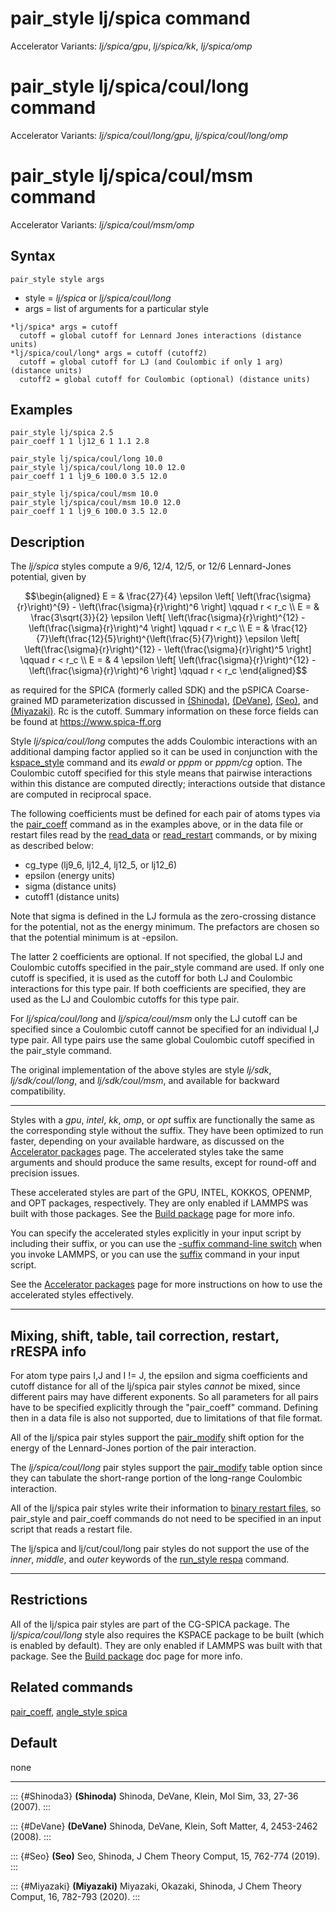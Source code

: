 # pair_style lj/spica command

Accelerator Variants: *lj/spica/gpu*, *lj/spica/kk*, *lj/spica/omp*

# pair_style lj/spica/coul/long command

Accelerator Variants: *lj/spica/coul/long/gpu*, *lj/spica/coul/long/omp*

# pair_style lj/spica/coul/msm command

Accelerator Variants: *lj/spica/coul/msm/omp*

## Syntax

``` LAMMPS
pair_style style args
```

-   style = *lj/spica* or *lj/spica/coul/long*
-   args = list of arguments for a particular style

<!-- -->

    *lj/spica* args = cutoff
      cutoff = global cutoff for Lennard Jones interactions (distance units)
    *lj/spica/coul/long* args = cutoff (cutoff2)
      cutoff = global cutoff for LJ (and Coulombic if only 1 arg) (distance units)
      cutoff2 = global cutoff for Coulombic (optional) (distance units)

## Examples

``` LAMMPS
pair_style lj/spica 2.5
pair_coeff 1 1 lj12_6 1 1.1 2.8

pair_style lj/spica/coul/long 10.0
pair_style lj/spica/coul/long 10.0 12.0
pair_coeff 1 1 lj9_6 100.0 3.5 12.0

pair_style lj/spica/coul/msm 10.0
pair_style lj/spica/coul/msm 10.0 12.0
pair_coeff 1 1 lj9_6 100.0 3.5 12.0
```

## Description

The *lj/spica* styles compute a 9/6, 12/4, 12/5, or 12/6 Lennard-Jones
potential, given by

$$\begin{aligned}
E = & \frac{27}{4} \epsilon \left[ \left(\frac{\sigma}{r}\right)^{9} -
                      \left(\frac{\sigma}{r}\right)^6 \right]
                      \qquad r < r_c \\
E = & \frac{3\sqrt{3}}{2} \epsilon \left[ \left(\frac{\sigma}{r}\right)^{12} -
                      \left(\frac{\sigma}{r}\right)^4 \right]
                      \qquad r < r_c \\
E = & \frac{12}{7}\left(\frac{12}{5}\right)^{\left(\frac{5}{7}\right)} \epsilon
                      \left[ \left(\frac{\sigma}{r}\right)^{12} -
                      \left(\frac{\sigma}{r}\right)^5 \right]
                      \qquad r < r_c \\
E = &  4 \epsilon  \left[ \left(\frac{\sigma}{r}\right)^{12} -
                      \left(\frac{\sigma}{r}\right)^6 \right]
                      \qquad r < r_c
\end{aligned}$$

as required for the SPICA (formerly called SDK) and the pSPICA
Coarse-grained MD parameterization discussed in [(Shinoda)](Shinoda3),
[(DeVane)](DeVane), [(Seo)](Seo), and [(Miyazaki)](Miyazaki). Rc is the
cutoff. Summary information on these force fields can be found at
<https://www.spica-ff.org>

Style *lj/spica/coul/long* computes the adds Coulombic interactions with
an additional damping factor applied so it can be used in conjunction
with the [kspace_style](kspace_style) command and its *ewald* or *pppm*
or *pppm/cg* option. The Coulombic cutoff specified for this style means
that pairwise interactions within this distance are computed directly;
interactions outside that distance are computed in reciprocal space.

The following coefficients must be defined for each pair of atoms types
via the [pair_coeff](pair_coeff) command as in the examples above, or in
the data file or restart files read by the [read_data](read_data) or
[read_restart](read_restart) commands, or by mixing as described below:

-   cg_type (lj9_6, lj12_4, lj12_5, or lj12_6)
-   epsilon (energy units)
-   sigma (distance units)
-   cutoff1 (distance units)

Note that sigma is defined in the LJ formula as the zero-crossing
distance for the potential, not as the energy minimum. The prefactors
are chosen so that the potential minimum is at -epsilon.

The latter 2 coefficients are optional. If not specified, the global LJ
and Coulombic cutoffs specified in the pair_style command are used. If
only one cutoff is specified, it is used as the cutoff for both LJ and
Coulombic interactions for this type pair. If both coefficients are
specified, they are used as the LJ and Coulombic cutoffs for this type
pair.

For *lj/spica/coul/long* and *lj/spica/coul/msm* only the LJ cutoff can
be specified since a Coulombic cutoff cannot be specified for an
individual I,J type pair. All type pairs use the same global Coulombic
cutoff specified in the pair_style command.

The original implementation of the above styles are style *lj/sdk*,
*lj/sdk/coul/long*, and *lj/sdk/coul/msm*, and available for backward
compatibility.

------------------------------------------------------------------------

Styles with a *gpu*, *intel*, *kk*, *omp*, or *opt* suffix are
functionally the same as the corresponding style without the suffix.
They have been optimized to run faster, depending on your available
hardware, as discussed on the [Accelerator packages](Speed_packages)
page. The accelerated styles take the same arguments and should produce
the same results, except for round-off and precision issues.

These accelerated styles are part of the GPU, INTEL, KOKKOS, OPENMP, and
OPT packages, respectively. They are only enabled if LAMMPS was built
with those packages. See the [Build package](Build_package) page for
more info.

You can specify the accelerated styles explicitly in your input script
by including their suffix, or you can use the [-suffix command-line
switch](Run_options) when you invoke LAMMPS, or you can use the
[suffix](suffix) command in your input script.

See the [Accelerator packages](Speed_packages) page for more
instructions on how to use the accelerated styles effectively.

------------------------------------------------------------------------

## Mixing, shift, table, tail correction, restart, rRESPA info

For atom type pairs I,J and I != J, the epsilon and sigma coefficients
and cutoff distance for all of the lj/spica pair styles *cannot* be
mixed, since different pairs may have different exponents. So all
parameters for all pairs have to be specified explicitly through the
\"pair_coeff\" command. Defining then in a data file is also not
supported, due to limitations of that file format.

All of the lj/spica pair styles support the [pair_modify](pair_modify)
shift option for the energy of the Lennard-Jones portion of the pair
interaction.

The *lj/spica/coul/long* pair styles support the
[pair_modify](pair_modify) table option since they can tabulate the
short-range portion of the long-range Coulombic interaction.

All of the lj/spica pair styles write their information to [binary
restart files](restart), so pair_style and pair_coeff commands do not
need to be specified in an input script that reads a restart file.

The lj/spica and lj/cut/coul/long pair styles do not support the use of
the *inner*, *middle*, and *outer* keywords of the [run_style
respa](run_style) command.

------------------------------------------------------------------------

## Restrictions

All of the lj/spica pair styles are part of the CG-SPICA package. The
*lj/spica/coul/long* style also requires the KSPACE package to be built
(which is enabled by default). They are only enabled if LAMMPS was built
with that package. See the [Build package](Build_package) doc page for
more info.

## Related commands

[pair_coeff](pair_coeff), [angle_style spica](angle_spica)

## Default

none

------------------------------------------------------------------------

::: {#Shinoda3}
**(Shinoda)** Shinoda, DeVane, Klein, Mol Sim, 33, 27-36 (2007).
:::

::: {#DeVane}
**(DeVane)** Shinoda, DeVane, Klein, Soft Matter, 4, 2453-2462 (2008).
:::

::: {#Seo}
**(Seo)** Seo, Shinoda, J Chem Theory Comput, 15, 762-774 (2019).
:::

::: {#Miyazaki}
**(Miyazaki)** Miyazaki, Okazaki, Shinoda, J Chem Theory Comput, 16,
782-793 (2020).
:::
